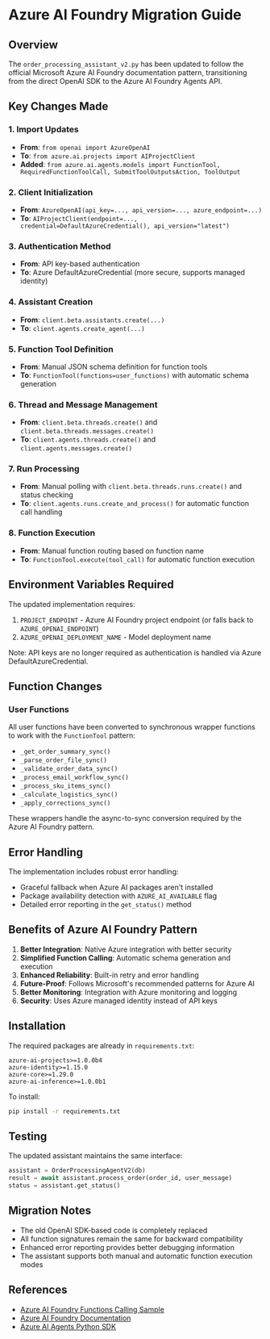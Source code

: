 # Azure AI Foundry Migration Guide

## Overview

The `order_processing_assistant_v2.py` has been updated to follow the official Microsoft Azure AI Foundry documentation pattern, transitioning from the direct OpenAI SDK to the Azure AI Foundry Agents API.

## Key Changes Made

### 1. Import Updates
- **From**: `from openai import AzureOpenAI`
- **To**: `from azure.ai.projects import AIProjectClient`
- **Added**: `from azure.ai.agents.models import FunctionTool, RequiredFunctionToolCall, SubmitToolOutputsAction, ToolOutput`

### 2. Client Initialization
- **From**: `AzureOpenAI(api_key=..., api_version=..., azure_endpoint=...)`
- **To**: `AIProjectClient(endpoint=..., credential=DefaultAzureCredential(), api_version="latest")`

### 3. Authentication Method
- **From**: API key-based authentication
- **To**: Azure DefaultAzureCredential (more secure, supports managed identity)

### 4. Assistant Creation
- **From**: `client.beta.assistants.create(...)`
- **To**: `client.agents.create_agent(...)`

### 5. Function Tool Definition
- **From**: Manual JSON schema definition for function tools
- **To**: `FunctionTool(functions=user_functions)` with automatic schema generation

### 6. Thread and Message Management
- **From**: `client.beta.threads.create()` and `client.beta.threads.messages.create()`
- **To**: `client.agents.threads.create()` and `client.agents.messages.create()`

### 7. Run Processing
- **From**: Manual polling with `client.beta.threads.runs.create()` and status checking
- **To**: `client.agents.runs.create_and_process()` for automatic function call handling

### 8. Function Execution
- **From**: Manual function routing based on function name
- **To**: `FunctionTool.execute(tool_call)` for automatic function execution

## Environment Variables Required

The updated implementation requires:

1. `PROJECT_ENDPOINT` - Azure AI Foundry project endpoint (or falls back to `AZURE_OPENAI_ENDPOINT`)
2. `AZURE_OPENAI_DEPLOYMENT_NAME` - Model deployment name

Note: API keys are no longer required as authentication is handled via Azure DefaultAzureCredential.

## Function Changes

### User Functions
All user functions have been converted to synchronous wrapper functions to work with the `FunctionTool` pattern:
- `_get_order_summary_sync()`
- `_parse_order_file_sync()`
- `_validate_order_data_sync()`
- `_process_email_workflow_sync()`
- `_process_sku_items_sync()`
- `_calculate_logistics_sync()`
- `_apply_corrections_sync()`

These wrappers handle the async-to-sync conversion required by the Azure AI Foundry pattern.

## Error Handling

The implementation includes robust error handling:
- Graceful fallback when Azure AI packages aren't installed
- Package availability detection with `AZURE_AI_AVAILABLE` flag
- Detailed error reporting in the `get_status()` method

## Benefits of Azure AI Foundry Pattern

1. **Better Integration**: Native Azure integration with better security
2. **Simplified Function Calling**: Automatic schema generation and execution
3. **Enhanced Reliability**: Built-in retry and error handling
4. **Future-Proof**: Follows Microsoft's recommended patterns for Azure AI
5. **Better Monitoring**: Integration with Azure monitoring and logging
6. **Security**: Uses Azure managed identity instead of API keys

## Installation

The required packages are already in `requirements.txt`:
```
azure-ai-projects>=1.0.0b4
azure-identity>=1.15.0
azure-core>=1.29.0
azure-ai-inference>=1.0.0b1
```

To install:
```bash
pip install -r requirements.txt
```

## Testing

The updated assistant maintains the same interface:
```python
assistant = OrderProcessingAgentV2(db)
result = await assistant.process_order(order_id, user_message)
status = assistant.get_status()
```

## Migration Notes

- The old OpenAI SDK-based code is completely replaced
- All function signatures remain the same for backward compatibility
- Enhanced error reporting provides better debugging information
- The assistant supports both manual and automatic function execution modes

## References

- [Azure AI Foundry Functions Calling Sample](https://github.com/azure-ai-foundry/foundry-samples/blob/main/samples/microsoft/python/getting-started-agents/functions_calling.py)
- [Azure AI Foundry Documentation](https://learn.microsoft.com/en-us/azure/ai-services/)
- [Azure AI Agents Python SDK](https://pypi.org/project/azure-ai-projects/)
